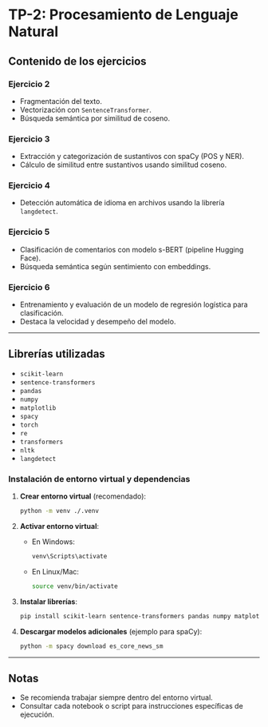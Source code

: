 # TP-2: Procesamiento de Lenguaje Natural

## Contenido de los ejercicios

### Ejercicio 2
- Fragmentación del texto.
- Vectorización con `SentenceTransformer`.
- Búsqueda semántica por similitud de coseno.

### Ejercicio 3
- Extracción y categorización de sustantivos con spaCy (POS y NER).
- Cálculo de similitud entre sustantivos usando similitud coseno.

### Ejercicio 4
- Detección automática de idioma en archivos usando la librería `langdetect`.

### Ejercicio 5
- Clasificación de comentarios con modelo s-BERT (pipeline Hugging Face).
- Búsqueda semántica según sentimiento con embeddings.

### Ejercicio 6
- Entrenamiento y evaluación de un modelo de regresión logística para clasificación.
- Destaca la velocidad y desempeño del modelo.

---

## Librerías utilizadas

- `scikit-learn`
- `sentence-transformers`
- `pandas`
- `numpy`
- `matplotlib`
- `spacy`
- `torch`
- `re`
- `transformers`
- `nltk`
- `langdetect`

### Instalación de entorno virtual y dependencias

1. **Crear entorno virtual** (recomendado):
    ```bash
    python -m venv ./.venv
    ```

2. **Activar entorno virtual**:
    - En Windows:
      ```bash
      venv\Scripts\activate
      ```
    - En Linux/Mac:
      ```bash
      source venv/bin/activate
      ```

3. **Instalar librerías**:
    ```bash
    pip install scikit-learn sentence-transformers pandas numpy matplotlib spacy torch transformers nltk langdetect
    ```

4. **Descargar modelos adicionales** (ejemplo para spaCy):
    ```bash
    python -m spacy download es_core_news_sm
    ```

---

## Notas
- Se recomienda trabajar siempre dentro del entorno virtual.
- Consultar cada notebook o script para instrucciones específicas de ejecución.